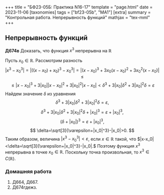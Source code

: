 +++
title = "БФ23-05Б: Практика N16-17"
template = "page.html"
date = 2023-11-06
[taxonomies]
tags = ["bf23-05b", "MA1"]
[extra]
summary = "Контрольная работа. Непрерывность функций"
mathjax = "tex-mml"
+++

<!-- more -->

## Непрерывность функций

**Д674в** Доказать, что функция $x^3$ непрерывна на $\mathbb{R}$

Пусть $x_0\in \mathbb{R}$. Рассмотрим разность
$$ 
    |x^3-x_0^3|=|((x-x_0)+x_0)^3-x_0^3|=|(x-x_0)^3+3x_0 (x-x_0)^2+3x_0^2(x-x_0)|\leq
$$
$$
    \leq |x-x_0|^3+3|x_0||x-x_0|^2+3 |x_0|^2 |x-x_0| < \delta^3+3|x_0|\delta^2+3 |x_0|^2 \delta = \varepsilon
$$
Найдем значение $\delta$ из уравнения
$$
    \delta^3+3|x_0|\delta^2+3 |x_0|^2 \delta = \varepsilon,
$$
$$
    \delta^3+3|x_0|\delta^2+3 |x_0|^2 \delta +|x_0|^3= \varepsilon+|x_0|^3,
$$
$$
    (\delta+|x_0|)^3=\varepsilon+|x_0|^3,
$$
$$
    \delta=\sqrt[3]{\varepsilon+|x_0|^3}-|x_0|>0.
$$
Таким образом, величина $|x^3-x_0^3|<\varepsilon$, если $x\in \mathbb{R}$ такой, что 
$|x-x_0|<\delta=\sqrt[3]{\varepsilon+|x_0|^3}-|x_0|.$ Поэтому функция $x^3$ непрерывна в точке $x_0\in\mathbb{R}$.
Поскольку точка произвольная, то $x^3\in C(\mathbb{R}).$

### Домашняя работа

1. Д664, Д667.
2. Д674гдежз.

